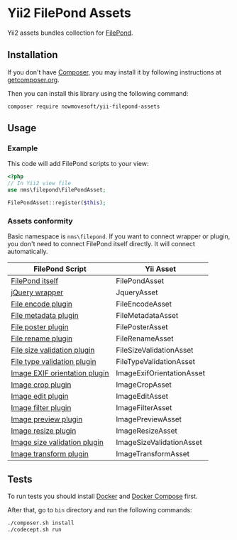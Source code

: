 # Yii2 FilePond Assets

Yii2 assets bundles collection for [FilePond](https://pqina.nl/filepond/).

## Installation

If you don't have [Composer](https://getcomposer.org/), you may install it by following instructions
at [getcomposer.org](https://getcomposer.org/doc/00-intro.md).

Then you can install this library using the following command:

~~~
composer require nowmovesoft/yii-filepond-assets
~~~

## Usage

### Example

This code will add FilePond scripts to your view:

```php
<?php
// In Yii2 view file
use nms\filepond\FilePondAsset;

FilePondAsset::register($this);
```

### Assets conformity

Basic namespace is `nms\filepond`. If you want to connect wrapper or plugin, you don't need to connect FilePond itself directly. It will connect automatically.

| FilePond Script | Yii Asset |
|-----------------|-----------|
| [FilePond itself](https://pqina.nl/filepond/docs/patterns/installation/) | FilePondAsset |
| [jQuery wrapper](https://pqina.nl/filepond/docs/patterns/frameworks/jquery/) | JqueryAsset |
| [File encode plugin](https://pqina.nl/filepond/docs/patterns/plugins/file-encode/) | FileEncodeAsset |
| [File metadata plugin](https://pqina.nl/filepond/docs/patterns/plugins/file-metadata/) | FileMetadataAsset |
| [File poster plugin](https://pqina.nl/filepond/docs/patterns/plugins/file-poster/) | FilePosterAsset |
| [File rename plugin](https://pqina.nl/filepond/docs/patterns/plugins/file-rename/) | FileRenameAsset |
| [File size validation plugin](https://pqina.nl/filepond/docs/patterns/plugins/file-validate-size/) | FileSizeValidationAsset |
| [File type validation plugin](https://pqina.nl/filepond/docs/patterns/plugins/file-validate-type/) | FileTypeValidationAsset |
| [Image EXIF orientation plugin](https://pqina.nl/filepond/docs/patterns/plugins/image-exif-orientation/) | ImageExifOrientationAsset |
| [Image crop plugin](https://pqina.nl/filepond/docs/patterns/plugins/image-crop/) | ImageCropAsset |
| [Image edit plugin](https://pqina.nl/filepond/docs/patterns/plugins/image-edit/) | ImageEditAsset |
| [Image filter plugin](https://pqina.nl/filepond/docs/patterns/plugins/image-filter/) | ImageFilterAsset |
| [Image preview plugin](https://pqina.nl/filepond/docs/patterns/plugins/image-preview/) | ImagePreviewAsset |
| [Image resize plugin](https://pqina.nl/filepond/docs/patterns/plugins/image-resize/) | ImageResizeAsset |
| [Image size validation plugin](https://pqina.nl/filepond/docs/patterns/plugins/image-validate-size/) | ImageSizeValidationAsset |
| [Image transform plugin](https://pqina.nl/filepond/docs/patterns/plugins/image-transform/) | ImageTransformAsset |

## Tests

To run tests you should install [Docker](https://docs.docker.com/get-docker/) and [Docker Compose](https://docs.docker.com/compose/install/) first.

After that, go to `bin` directory and run the following commands:

```bash
./composer.sh install
./codecept.sh run
```
